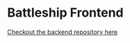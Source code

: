 # Battleship Frontend

[Checkout the backend repository here](https://github.com/ddannyll/battleship)

